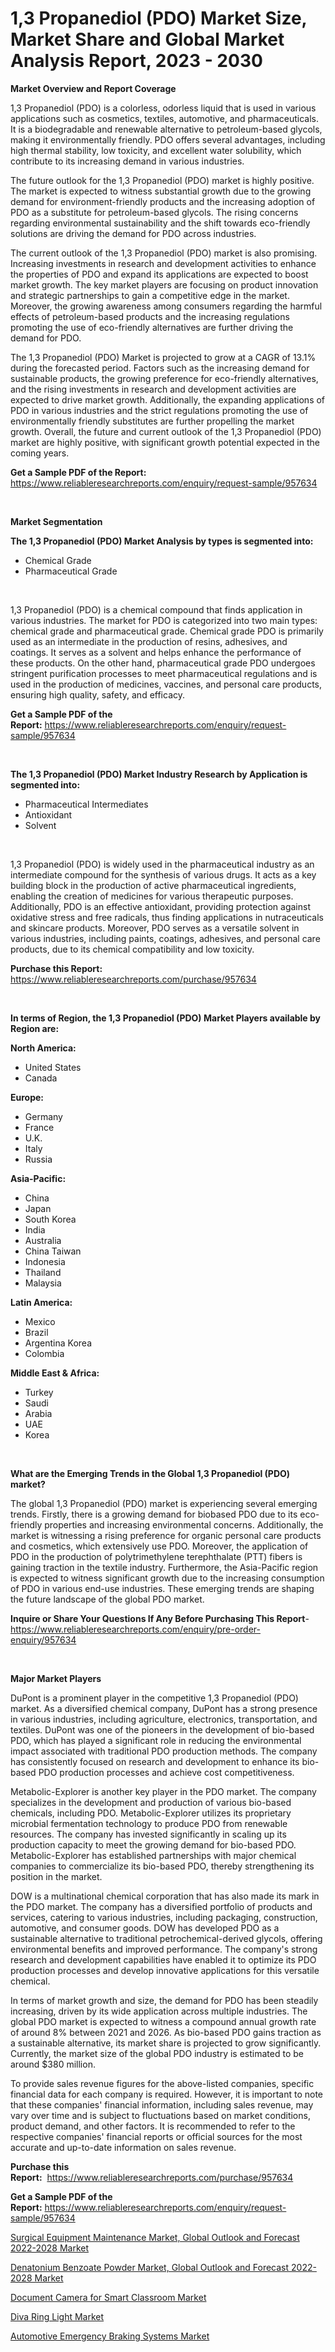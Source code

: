 <p><h1>1,3 Propanediol (PDO) Market Size, Market Share and Global Market Analysis Report, 2023 - 2030</h1></p><p><strong>Market Overview and Report Coverage</strong></p>
<p><p>1,3 Propanediol (PDO) is a colorless, odorless liquid that is used in various applications such as cosmetics, textiles, automotive, and pharmaceuticals. It is a biodegradable and renewable alternative to petroleum-based glycols, making it environmentally friendly. PDO offers several advantages, including high thermal stability, low toxicity, and excellent water solubility, which contribute to its increasing demand in various industries.</p><p>The future outlook for the 1,3 Propanediol (PDO) market is highly positive. The market is expected to witness substantial growth due to the growing demand for environment-friendly products and the increasing adoption of PDO as a substitute for petroleum-based glycols. The rising concerns regarding environmental sustainability and the shift towards eco-friendly solutions are driving the demand for PDO across industries.</p><p>The current outlook of the 1,3 Propanediol (PDO) market is also promising. Increasing investments in research and development activities to enhance the properties of PDO and expand its applications are expected to boost market growth. The key market players are focusing on product innovation and strategic partnerships to gain a competitive edge in the market. Moreover, the growing awareness among consumers regarding the harmful effects of petroleum-based products and the increasing regulations promoting the use of eco-friendly alternatives are further driving the demand for PDO.</p><p>The 1,3 Propanediol (PDO) Market is projected to grow at a CAGR of 13.1% during the forecasted period. Factors such as the increasing demand for sustainable products, the growing preference for eco-friendly alternatives, and the rising investments in research and development activities are expected to drive market growth. Additionally, the expanding applications of PDO in various industries and the strict regulations promoting the use of environmentally friendly substitutes are further propelling the market growth. Overall, the future and current outlook of the 1,3 Propanediol (PDO) market are highly positive, with significant growth potential expected in the coming years.</p></p>
<p><strong>Get a Sample PDF of the Report:</strong> <a href="https://www.reliableresearchreports.com/enquiry/request-sample/957634">https://www.reliableresearchreports.com/enquiry/request-sample/957634</a></p>
<p>&nbsp;</p>
<p><strong>Market Segmentation</strong></p>
<p><strong>The 1,3 Propanediol (PDO) Market Analysis by types is segmented into:</strong></p>
<p><ul><li>Chemical Grade</li><li>Pharmaceutical Grade</li></ul></p>
<p>&nbsp;</p>
<p><p>1,3 Propanediol (PDO) is a chemical compound that finds application in various industries. The market for PDO is categorized into two main types: chemical grade and pharmaceutical grade. Chemical grade PDO is primarily used as an intermediate in the production of resins, adhesives, and coatings. It serves as a solvent and helps enhance the performance of these products. On the other hand, pharmaceutical grade PDO undergoes stringent purification processes to meet pharmaceutical regulations and is used in the production of medicines, vaccines, and personal care products, ensuring high quality, safety, and efficacy.</p></p>
<p><strong>Get a Sample PDF of the Report:</strong>&nbsp;<a href="https://www.reliableresearchreports.com/enquiry/request-sample/957634">https://www.reliableresearchreports.com/enquiry/request-sample/957634</a></p>
<p>&nbsp;</p>
<p><strong>The 1,3 Propanediol (PDO) Market Industry Research by Application is segmented into:</strong></p>
<p><ul><li>Pharmaceutical Intermediates</li><li>Antioxidant</li><li>Solvent</li></ul></p>
<p>&nbsp;</p>
<p><p>1,3 Propanediol (PDO) is widely used in the pharmaceutical industry as an intermediate compound for the synthesis of various drugs. It acts as a key building block in the production of active pharmaceutical ingredients, enabling the creation of medicines for various therapeutic purposes. Additionally, PDO is an effective antioxidant, providing protection against oxidative stress and free radicals, thus finding applications in nutraceuticals and skincare products. Moreover, PDO serves as a versatile solvent in various industries, including paints, coatings, adhesives, and personal care products, due to its chemical compatibility and low toxicity.</p></p>
<p><strong>Purchase this Report:</strong>&nbsp; <a href="https://www.reliableresearchreports.com/purchase/957634">https://www.reliableresearchreports.com/purchase/957634</a></p>
<p>&nbsp;</p>
<p><strong>In terms of Region, the 1,3 Propanediol (PDO) Market Players available by Region are:</strong></p>
<p>
    <p> <strong> North America: </strong>
        <ul>
            <li>United States</li>
            <li>Canada</li>
        </ul>
        </p> 
    <p> <strong> Europe: </strong>
        <ul>
            <li>Germany</li>
            <li>France</li>
            <li>U.K.</li>
            <li>Italy</li>
            <li>Russia</li>
        </ul>
        </p> 
    <p> <strong> Asia-Pacific: </strong>
        <ul>
            <li>China</li>
            <li>Japan</li>
            <li>South Korea</li>
            <li>India</li>
            <li>Australia</li>
            <li>China Taiwan</li>
            <li>Indonesia</li>
            <li>Thailand</li>
            <li>Malaysia</li>
        </ul>
        </p> 
    <p> <strong> Latin America: </strong>
        <ul>
            <li>Mexico</li>
            <li>Brazil</li>
            <li>Argentina Korea</li>
            <li>Colombia</li>
        </ul>
        </p> 
    <p> <strong> Middle East & Africa: </strong>
        <ul>
            <li>Turkey</li>
            <li>Saudi</li>
            <li>Arabia</li>
            <li>UAE</li>
            <li>Korea</li>
        </ul>
    </p>
    </p>
<p>&nbsp;</p>
<p><strong>What are the Emerging Trends in the Global 1,3 Propanediol (PDO) market?</strong></p>
<p><p>The global 1,3 Propanediol (PDO) market is experiencing several emerging trends. Firstly, there is a growing demand for biobased PDO due to its eco-friendly properties and increasing environmental concerns. Additionally, the market is witnessing a rising preference for organic personal care products and cosmetics, which extensively use PDO. Moreover, the application of PDO in the production of polytrimethylene terephthalate (PTT) fibers is gaining traction in the textile industry. Furthermore, the Asia-Pacific region is expected to witness significant growth due to the increasing consumption of PDO in various end-use industries. These emerging trends are shaping the future landscape of the global PDO market.</p></p>
<p><strong>Inquire or Share Your Questions If Any Before Purchasing This Report</strong>- <a href="https://www.reliableresearchreports.com/enquiry/pre-order-enquiry/957634">https://www.reliableresearchreports.com/enquiry/pre-order-enquiry/957634</a></p>
<p>&nbsp;</p>
<p><strong>Major Market Players</strong></p>
<p><p>DuPont is a prominent player in the competitive 1,3 Propanediol (PDO) market. As a diversified chemical company, DuPont has a strong presence in various industries, including agriculture, electronics, transportation, and textiles. DuPont was one of the pioneers in the development of bio-based PDO, which has played a significant role in reducing the environmental impact associated with traditional PDO production methods. The company has consistently focused on research and development to enhance its bio-based PDO production processes and achieve cost competitiveness.</p><p>Metabolic-Explorer is another key player in the PDO market. The company specializes in the development and production of various bio-based chemicals, including PDO. Metabolic-Explorer utilizes its proprietary microbial fermentation technology to produce PDO from renewable resources. The company has invested significantly in scaling up its production capacity to meet the growing demand for bio-based PDO. Metabolic-Explorer has established partnerships with major chemical companies to commercialize its bio-based PDO, thereby strengthening its position in the market.</p><p>DOW is a multinational chemical corporation that has also made its mark in the PDO market. The company has a diversified portfolio of products and services, catering to various industries, including packaging, construction, automotive, and consumer goods. DOW has developed PDO as a sustainable alternative to traditional petrochemical-derived glycols, offering environmental benefits and improved performance. The company's strong research and development capabilities have enabled it to optimize its PDO production processes and develop innovative applications for this versatile chemical.</p><p>In terms of market growth and size, the demand for PDO has been steadily increasing, driven by its wide application across multiple industries. The global PDO market is expected to witness a compound annual growth rate of around 8% between 2021 and 2026. As bio-based PDO gains traction as a sustainable alternative, its market share is projected to grow significantly. Currently, the market size of the global PDO industry is estimated to be around $380 million.</p><p>To provide sales revenue figures for the above-listed companies, specific financial data for each company is required. However, it is important to note that these companies' financial information, including sales revenue, may vary over time and is subject to fluctuations based on market conditions, product demand, and other factors. It is recommended to refer to the respective companies' financial reports or official sources for the most accurate and up-to-date information on sales revenue.</p></p>
<p><strong>Purchase this Report:</strong>&nbsp;&nbsp;<a href="https://www.reliableresearchreports.com/purchase/957634">https://www.reliableresearchreports.com/purchase/957634</a></p>
<p></p>
<p><strong>Get a Sample PDF of the Report:</strong>&nbsp;<a href="https://www.reliableresearchreports.com/enquiry/request-sample/957634">https://www.reliableresearchreports.com/enquiry/request-sample/957634</a></p>
<p><p><a href="https://issuu.com/reportprime-2/docs/surgical-equipment-maintenance-market-global-outlo?fr=xKAE9_zU1NQ">Surgical Equipment Maintenance Market, Global Outlook and Forecast 2022-2028 Market</a></p><p><a href="https://issuu.com/reportprime-2/docs/denatonium-benzoate-powder-market-global-outlook-a?fr=xKAE9_zU1NQ">Denatonium Benzoate Powder Market, Global Outlook and Forecast 2022-2028 Market</a></p><p><a href="https://medium.com/@ebbaeffertz1951/document-camera-for-smart-classroom-market-size-growth-forecast-2023-2030-b06f85483c1e">Document Camera for Smart Classroom Market</a></p><p><a href="https://www.reportprime.com/diva-ring-light-r2941">Diva Ring Light Market</a></p><p><a href="https://medium.com/@verlielesch1927/automotive-emergency-braking-systems-market-size-growth-forecast-2023-2030-2daafec1d195">Automotive Emergency Braking Systems Market</a></p></p>